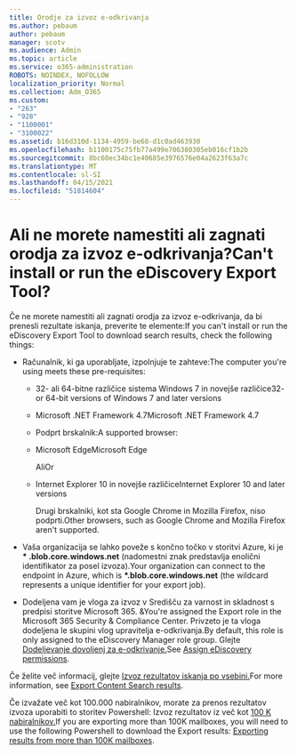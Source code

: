 ```yaml
---
title: Orodje za izvoz e-odkrivanja
ms.author: pebaum
author: pebaum
manager: scotv
ms.audience: Admin
ms.topic: article
ms.service: o365-administration
ROBOTS: NOINDEX, NOFOLLOW
localization_priority: Normal
ms.collection: Adm_O365
ms.custom:
- "263"
- "928"
- "1100001"
- "3100022"
ms.assetid: b16d310d-1134-4959-be68-d1c0ad463930
ms.openlocfilehash: b1100175c75fb77a499e706380305eb016cf1b2b
ms.sourcegitcommit: 8bc60ec34bc1e40685e3976576e04a2623f63a7c
ms.translationtype: MT
ms.contentlocale: sl-SI
ms.lasthandoff: 04/15/2021
ms.locfileid: "51814604"
---
```

# <a name="cant-install-or-run-the-ediscovery-export-tool"></a><span data-ttu-id="505fe-102">Ali ne morete namestiti ali zagnati orodja za izvoz e-odkrivanja?</span><span class="sxs-lookup"><span data-stu-id="505fe-102">Can't install or run the eDiscovery Export Tool?</span></span>

<span data-ttu-id="505fe-103">Če ne morete namestiti ali zagnati orodja za izvoz e-odkrivanja, da bi prenesli rezultate iskanja, preverite te elemente:</span><span class="sxs-lookup"><span data-stu-id="505fe-103">If you can't install or run the eDiscovery Export Tool to download search results, check the following things:</span></span>
  
- <span data-ttu-id="505fe-104">Računalnik, ki ga uporabljate, izpolnjuje te zahteve:</span><span class="sxs-lookup"><span data-stu-id="505fe-104">The computer you're using meets these pre-requisites:</span></span>

  - <span data-ttu-id="505fe-105">32- ali 64-bitne različice sistema Windows 7 in novejše različice</span><span class="sxs-lookup"><span data-stu-id="505fe-105">32- or 64-bit versions of Windows 7 and later versions</span></span>

  - <span data-ttu-id="505fe-106">Microsoft .NET Framework 4.7</span><span class="sxs-lookup"><span data-stu-id="505fe-106">Microsoft .NET Framework 4.7</span></span>

  - <span data-ttu-id="505fe-107">Podprt brskalnik:</span><span class="sxs-lookup"><span data-stu-id="505fe-107">A supported browser:</span></span>

  - <span data-ttu-id="505fe-108">Microsoft Edge</span><span class="sxs-lookup"><span data-stu-id="505fe-108">Microsoft Edge</span></span>

    <span data-ttu-id="505fe-109">Ali</span><span class="sxs-lookup"><span data-stu-id="505fe-109">Or</span></span>

  - <span data-ttu-id="505fe-110">Internet Explorer 10 in novejše različice</span><span class="sxs-lookup"><span data-stu-id="505fe-110">Internet Explorer 10 and later versions</span></span>

    <span data-ttu-id="505fe-111">Drugi brskalniki, kot sta Google Chrome in Mozilla Firefox, niso podprti.</span><span class="sxs-lookup"><span data-stu-id="505fe-111">Other browsers, such as Google Chrome and Mozilla Firefox aren't supported.</span></span>

- <span data-ttu-id="505fe-112">Vaša organizacija se lahko poveže s končno točko v storitvi Azure, ki je **\* .blob.core.windows.net** (nadomestni znak predstavlja enolični identifikator za posel izvoza).</span><span class="sxs-lookup"><span data-stu-id="505fe-112">Your organization can connect to the endpoint in Azure, which is **\*.blob.core.windows.net** (the wildcard represents a unique identifier for your export job).</span></span>

- <span data-ttu-id="505fe-113">Dodeljena vam je vloga za izvoz v Središču za varnost in skladnost s predpisi storitve Microsoft 365. &amp;</span><span class="sxs-lookup"><span data-stu-id="505fe-113">You're assigned the Export role in the Microsoft 365 Security &amp; Compliance Center.</span></span> <span data-ttu-id="505fe-114">Privzeto je ta vloga dodeljena le skupini vlog upravitelja e-odkrivanja.</span><span class="sxs-lookup"><span data-stu-id="505fe-114">By default, this role is only assigned to the eDiscovery Manager role group.</span></span> <span data-ttu-id="505fe-115">Glejte [Dodeljevanje dovoljenj za e-odkrivanje.](https://docs.microsoft.com/microsoft-365/compliance/assign-ediscovery-permissions)</span><span class="sxs-lookup"><span data-stu-id="505fe-115">See [Assign eDiscovery permissions](https://docs.microsoft.com/microsoft-365/compliance/assign-ediscovery-permissions).</span></span>

<span data-ttu-id="505fe-116">Če želite več informacij, glejte [Izvoz rezultatov iskanja po vsebini.](https://docs.microsoft.com/microsoft-365/compliance/export-search-results)</span><span class="sxs-lookup"><span data-stu-id="505fe-116">For more information, see [Export Content Search results](https://docs.microsoft.com/microsoft-365/compliance/export-search-results).</span></span>

<span data-ttu-id="505fe-117">Če izvažate več kot 100.000 nabiralnikov, morate za prenos rezultatov izvoza uporabiti to storitev Powershell: Izvoz rezultatov iz več kot [100 K nabiralnikov.](https://docs.microsoft.com/microsoft-365/compliance/export-search-results?view=o365-worldwide%23exporting-results-from-more-than-100000-mailboxes)</span><span class="sxs-lookup"><span data-stu-id="505fe-117">If you are exporting more than 100K mailboxes, you will need to use the following Powershell to download the Export results:  [Exporting results from more than 100K mailboxes](https://docs.microsoft.com/microsoft-365/compliance/export-search-results?view=o365-worldwide%23exporting-results-from-more-than-100000-mailboxes).</span></span>